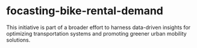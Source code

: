 # focasting-bike-rental-demand
This initiative is part of a broader effort to harness data-driven insights for optimizing transportation systems and promoting greener urban mobility solutions.

